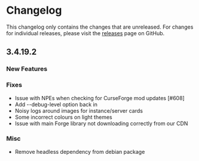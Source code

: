 # Changelog

This changelog only contains the changes that are unreleased. For changes for individual releases, please visit the
[releases](https://github.com/ATLauncher/ATLauncher/releases) page on GitHub.

## 3.4.19.2

### New Features

### Fixes
- Issue with NPEs when checking for CurseForge mod updates [#608]
- Add --debug-level option back in
- Noisy logs around images for instance/server cards
- Some incorrect colours on light themes
- Issue with main Forge library not downloading correctly from our CDN

### Misc
- Remove headless dependency from debian package
